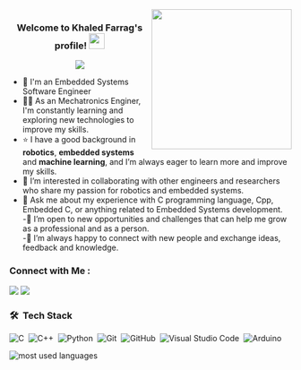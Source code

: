 
<img width="250" align="right" src="https://c.tenor.com/_DOBjnGspYAAAAAM/code-coding.gif">

<h3 align="center">
  Welcome to Khaled Farrag's profile!
  <img src="https://media.giphy.com/media/hvRJCLFzcasrR4ia7z/giphy.gif" width="28">
</h3>

<!-- Typing SVG by DenverCoder1 - https://github.com/DenverCoder1/readme-typing-svg -->
<p align="center">
  <a href="https://github.com/DenverCoder1/readme-typing-svg"><img src="https://readme-typing-svg.herokuapp.com/?lines=Embedded%20Systems%20Software%20Engineer;Always%20learning%20new%20things&font=Fira%20Code&center=true&width=440&height=45&color=f75c7e&vCenter=true&size=22"></a>
</p> 

- 🏢 I'm an Embedded Systems Software Engineer 
- 👨‍💻 As an Mechatronics Enginer, I'm constantly learning and exploring new technologies to improve my skills.
- ⭐ I have a good background in **robotics**, **embedded systems** and **machine learning**, and I’m always eager to learn more and improve my skills.
- 🤝 I’m interested in collaborating with other engineers and researchers who share my passion for robotics and embedded systems.
- 💬 Ask me about my experience with C programming language, Cpp, Embedded C, or anything related to Embedded Systems development.   
-:dart: I’m open to new opportunities and challenges that can help me grow as a professional and as a person.  
-💬 I’m always happy to connect with new people and exchange ideas, feedback and knowledge. 

### Connect with Me :

<a href="https://linkedin.com/in/KhaledFarrag1510" target="_blank"><img src="https://img.shields.io/badge/Khaled%20Farrag-0077B5?style=for-the-badge&logo=Linkedin&logoColor=white"/></a>
<a href="https://t.me/Khfarrag" target="_blank"><img src="https://img.shields.io/badge/-Khaled%20Farrag-0077B5?style=for-the-badge&logo=Telegram&logoColor=white"/></a>
### 🛠 &nbsp;Tech Stack
![C]( 	https://img.shields.io/badge/C-00599C?style=for-the-badge&logo=c&logoColor=white)&nbsp;
![C++](https://img.shields.io/badge/C%2B%2B-00599C?style=for-the-badge&logo=c%2B%2B&logoColor=white)&nbsp;
![Python](https://img.shields.io/badge/Python-FFD43B?style=for-the-badge&logo=python&logoColor=blue)&nbsp;
![Git](https://img.shields.io/badge/GIT-E44C30?style=for-the-badge&logo=git&logoColor=white)&nbsp;
![GitHub](https://img.shields.io/badge/GitHub-100000?style=for-the-badge&logo=github&logoColor=white)&nbsp;
![Visual Studio Code](https://img.shields.io/badge/VSCode-0078D4?style=for-the-badge&logo=visual%20studio%20code&logoColor=white)&nbsp;
![Arduino](https://img.shields.io/badge/Arduino-00979D?style=for-the-badge&logo=Arduino&logoColor=white)&nbsp;


<img align="left" src="https://github-readme-stats.vercel.app/api/top-langs?username=AmrMAbdulzaher&show_icons=true&locale=en&layout=compact&theme=radical" alt="most used languages" />



